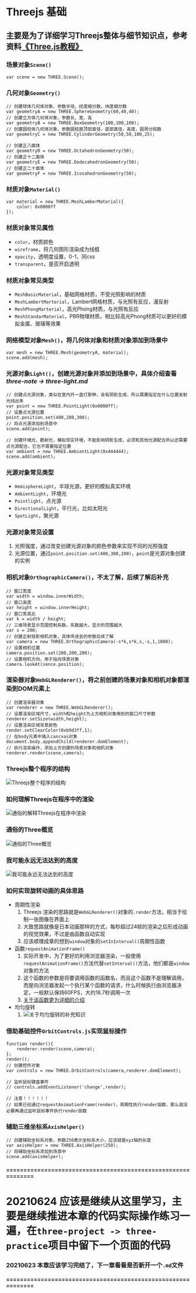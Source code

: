 # Threejs 基础
## 主要是为了详细学习Threejs整体与细节知识点，参考资料[《Three.js教程》](http://www.webgl3d.cn/Three.js/ "Three.js教程")

### 场景对象`Scene()`  
```
var scene = new THREE.Scene();
```

### 几何对象`Geometry()`  
```
// 创建球体几何体对象，参数半径、经度细分数，纬度细分数
var geometryA = new THREE.SphereGeometry(60,40,40);
// 创建立方体几何体对象，参数长、宽、高
var geometryB = new THREE.BoxGeometry(100,100,100);
// 创建圆柱体几何体对象，参数圆柱面顶部直径，底部直径，高度，圆周分段数
var geometryC = new THREE.CylinderGeometry(50,50,100,25);

// 创建正八面体
var geometryD = new THREE.OctahedronGeometry(50);
// 创建正十二面体
var geometryE = new THREE.DodecahedronGeometry(50);
// 创建正二十面体
var geometryF = new THREE.IcosahedronGeometry(50);
```

### 材质对象`Material()`  
```
var material = new THREE.MeshLamberMaterial({
	color: 0x0000ff
});
```

### 材质对象常见属性
+ `color`，材质颜色  
+ `wireframe`，将几何图形渲染成为线框  
+ `opacity`，透明度设置，0-1，同css  
+ `transparent`，是否开启透明

### 材质对象常见类型
+ `MeshBasicMaterial`，基础网格材质，不受光照影响的材质  
+ `MeshLambertMarterial`，Lambert网格材质，与光照有反应，漫反射  
+ `MeshPhongMarterial`，高光Phong材质，与光照有反应  
+ `MeshStandarMaterial`，PBR物理材质，相比较高光Phong材质可以更好的模拟金属、玻璃等效果  


### 网络模型对象`Mesh()`，将几何体对象和材质对象添加到场景中  
```
var mesh = new THREE.Mesh(geometryA, material);
scene.add(mesh);
```

### 光源对象`Light()`，创建光源对象并添加到场景中，具体介绍查看 ***three-note -> three-light.md***  
```
// 创建点光源对象，类似在室内开一盏灯那种，会有阴影生成，所以需要指定在什么位置发射光线出来
var point = new THREE.PointLight(0x0000ff);
// 设置点光源位置
point.position.set(400,200,300);
// 将点光源添加到场景中
scene.add(point);

// 创建环境光，散射光，模拟现实环境，不能影响阴影生成，必须和其他光源配合所以还需要点光源配合，它也不需要指定位置
var ombient = new THREE.AmbientLight(0x444444);
scene.add(ambient);
```

### 光源对象常见类型
+ `HemisphereLight`，半球光源，更好的模拟真实环境  
+ `AmbientLight`，环境光  
+ `Pointlight`，点光源  
+ `DirectionalLight`，平行光，比如太阳光  
+ `SpotLight`，聚光源  

### 光源对象常见设置
1. 光照强度，通过改变创建光源对象的颜色参数来实现不同的光照强度  
2. 光源位置，通过`point.position.set(400,300,200)`，`point`是光源对象创建的实例

### 相机对象`OrthographicCamera()`，不太了解，后续了解后补充  
```
// 窗口宽度
var width = window.innerWidth;
// 窗口高度
var height = window.innerHeight;
// 窗口宽高比
var k = width / height;
// 三维场景显示范围控制系数，系数越大，显示的范围越大
var s = 200;
// 创建正射投影相机对象，具体传进去的参数后续了解
var camera = new THREE.OrthographicCamera(-s*k,s*k,s,-s,1,1000);
// 设置相机位置
camera.position.set(200,200,200);
// 设置相机方向，用于指向场景对象
camera.lookAt(sence.position);
```

### 渲染器对象`WebGLRenderer()`，将之前创建的场景对象和相机对象都渲染到DOM元素上  
```
// 创建渲染器对象  
var renderer = new THREE.WebGLRenderer();
// 设置渲染区域尺寸，width和height为上方相机对象用到的窗口尺寸参数
renderer.setSize(width,height);
// 设置渲染区域背景颜色
render.setClearColor(0xb9d3ff,1);
// 在body元素中插入cancvas对象
document.body.appendChild(renderer.domElement);
// 执行渲染操作，添加上方创建的场景对象和相机对象
renderer.render(scene,camera);
```

### Threejs整个程序的结构
![Threejs整个程序的结构](lib/img/three-basic/Threejs整个程序的结构.png "Threejs整个程序的结构")

### 如何理解Threejs在程序中的渲染
![通俗的解释Threejs在程序中渲染](lib/img/three-basic/通俗的解释Threejs在程序中渲染.png "通俗的解释Threejs在程序中渲染")

### 通俗的Three概览
![通俗的Three概览](lib/img/three-basic/通俗的Three概览.png "通俗的Three概览")

### 我可能永远无法达到的高度
![我可能永远无法达到的高度](lib/img/three-basic/我可能永远无法达到的高度.png "我可能永远无法达到的高度")  

### 如何实现旋转动画的具体思路
+ 周期性渲染
	1. Threejs 渲染的思路就是`WebGLRenderer()`对象的`.render`方法，相当于绘制一张图像在界面上  
	2. 大致思路就像是日本动画那样的方式，每秒超过24帧的渲染之后形成动画的视觉效果，不过是由函数自动实现  
	3. 应该顺理成章的想到`window`对象的`setInInterval()`周期性函数  
+ 函数`requestAnimationFrame()`
	1. 实际开发中，为了更好的利用浏览器渲染，一般使用`requestAnimationFrame()`方法代替`setInterval()`方法，他们都是`window`对象的方法  
	2. 这个函数的参数是将要调用函数的函数名，而且这个函数不是理解调用，而是向浏览器发起一个执行某个函数的请求，什么时候执行由浏览器决定，一般默认保持60FPS，大约16.7秒调用一次  
	3. [关于该函数更为详细的介绍](http://www.yanhuangxueyuan.com/HTML5/time.html)  
+ 均匀旋转  
	1. ![关于均匀旋转的补充知识](lib/img/three-basic/关于均匀旋转的补充知识.png "关于均匀旋转的补充知识")  

### 借助基础控件`OrbitControls.js`实现鼠标操作  
```
function render(){
	renderer.render(scene,camera);
};
render();
// 创建控件对象
var controls = new THREE.OrbitControls(camera,renderer.domElement);

// 监听鼠标键盘事件
// controls.addEventListener('change',render);

// 注意！！！！！！
// 如果已经通过requestAnimationFrame(render)，周期性执行render函数，那么就没必要再通过监听鼠标事件执行render函数
```

### 辅助三维坐标系`AxisHelper()`
```
// 创建辅助坐标系对象，参数250表示坐标系大小，应该就是xyz轴的长度 
var axisHelper = new THREE.AxisHelper(250);
// 将辅助坐标系添加到场景中  
scene.add(axisHelper);
```

#### =============================================================
# 20210624 应该是继续从这里学习，主要是继续推进本章的代码实际操作练习一遍，在`three-project -> three-practice`项目中留下一个页面的代码  
### 20210623 本章应该学习完结了，下一章看看是否新开一个`.md`文件
#### =============================================================